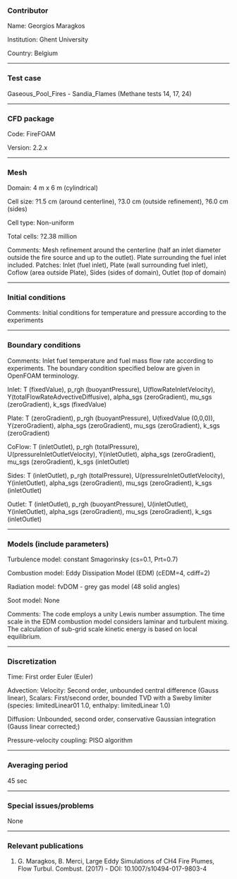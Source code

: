 ### Contributor
Name: Georgios Maragkos

Institution: Ghent University

Country: Belgium                  

------------------

### Test case
Gaseous_Pool_Fires - Sandia_Flames (Methane tests 14, 17, 24)

------------------

### CFD package
Code: FireFOAM

Version: 2.2.x

------------------

### Mesh
Domain: 4 m x 6 m (cylindrical)

Cell size: ?1.5 cm (around centerline), ?3.0 cm (outside refinement), ?6.0 cm (sides)

Cell type: Non-uniform

Total cells: ?2.38 million

Comments: Mesh refinement around the centerline (half an inlet diameter outside the fire source and up to the outlet). Plate surrounding the fuel inlet included. Patches: Inlet (fuel inlet), Plate (wall surrounding fuel inlet), Coflow (area outside Plate), Sides (sides of domain), Outlet (top of domain)

------------------

### Initial conditions
Comments: Initial conditions for temperature and pressure according to the experiments

------------------

### Boundary conditions
Comments: Inlet fuel temperature and fuel mass flow rate according to experiments. The boundary condition specified below are given in OpenFOAM terminology.

Inlet: T (fixedValue), p_rgh (buoyantPressure), U(flowRateInletVelocity), Y(totalFlowRateAdvectiveDiffusive), alpha_sgs (zeroGradient), mu_sgs (zeroGradient), k_sgs (fixedValue)

Plate: T (zeroGradient), p_rgh (buoyantPressure), U(fixedValue (0,0,0)), Y(zeroGradient), alpha_sgs (zeroGradient), mu_sgs (zeroGradient), k_sgs (zeroGradient)

CoFlow: T (inletOutlet), p_rgh (totalPressure), U(pressureInletOutletVelocity), Y(inletOutlet), alpha_sgs (zeroGradient), mu_sgs (zeroGradient), k_sgs (inletOutlet)

Sides: T (inletOutlet), p_rgh (totalPressure), U(pressureInletOutletVelocity), Y(inletOutlet), alpha_sgs (zeroGradient), mu_sgs (zeroGradient), k_sgs (inletOutlet)

Outlet: T (inletOutlet), p_rgh (buoyantPressure), U(inletOutlet), Y(inletOutlet), alpha_sgs (zeroGradient), mu_sgs (zeroGradient), k_sgs (inletOutlet)

------------------

### Models (include parameters)
Turbulence model: constant Smagorinsky (cs=0.1, Prt=0.7)

Combustion model: Eddy Dissipation Model (EDM) (cEDM=4, cdiff=2)

Radiation model: fvDOM - grey gas model (48 solid angles)

Soot model: None

Comments: The code employs a unity Lewis number assumption. The time scale in the EDM combustion model considers laminar and turbulent mixing. The calculation of sub-grid scale kinetic energy is based on local equilibrium.

------------------

### Discretization
Time: First order Euler (Euler)

Advection: Velocity: Second order, unbounded central difference (Gauss linear), Scalars: First/second order, bounded  TVD with a Sweby limiter (species: limitedLinear01 1.0, enthalpy: limitedLinear 1.0)

Diffusion: Unbounded, second order, conservative Gaussian integration (Gauss linear corrected;)

Pressure-velocity coupling: PISO algorithm

------------------

### Averaging period
45 sec

------------------

### Special issues/problems
None

------------------

### Relevant publications
1. G. Maragkos, B. Merci, Large Eddy Simulations of CH4 Fire Plumes, Flow Turbul. Combust. (2017) - DOI: 10.1007/s10494-017-9803-4
 
